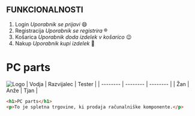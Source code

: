 ## FUNKCIONALNOSTI 

1. Login *Uporabnik se prijavi* 😄
2. Registracija *Uporabnik se registrira* ®️
3. Košarica *Uporabnik doda izdelek v košarico* 😉
5. Nakup *Uporabnik kupi izdelek* 🛒
# PC parts
![Logo](https://cdn5.f-cdn.com/contestentries/251013/11009725/55a5616fcc0d6_thumb900.jpg)
| Vodja    | Razvijalec |  Tester  |
| -------- | --------   | -------- |
|    Žan   |    Anže    |   Tjan   |

```html
<h1>PC parts</h1>
<p>To je spletna trgovine, ki prodaja računalniške komponente.</p>
```
